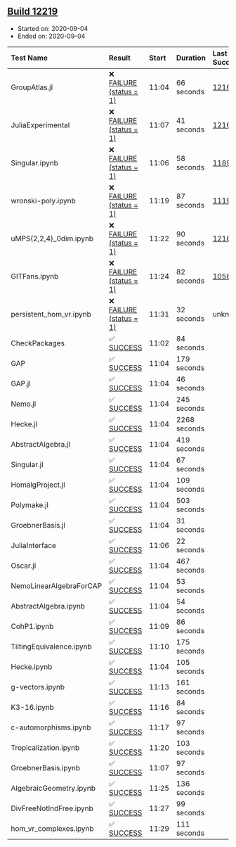## [Build 12219](https://oscarci.mathematik.uni-kl.de/job/oscar/12219/)

* Started on: 2020-09-04
* Ended on: 2020-09-04

| Test Name    | Result | Start | Duration | Last Success | First Failure |
|:-------------|:-------|:------|:---------|:-------------|:--------------|
| GroupAtlas.jl | ❌ [FAILURE (status = 1)](https://oscarci.mathematik.uni-kl.de/job/oscar/12219/artifact/logs/build-12219/GroupAtlas.jl.log) | 11:04 | 66 seconds | [12167](https://oscarci.mathematik.uni-kl.de/job/oscar/12167/) | [12168](https://oscarci.mathematik.uni-kl.de/job/oscar/12168/) |
| JuliaExperimental | ❌ [FAILURE (status = 1)](https://oscarci.mathematik.uni-kl.de/job/oscar/12219/artifact/logs/build-12219/JuliaExperimental.log) | 11:07 | 41 seconds | [12167](https://oscarci.mathematik.uni-kl.de/job/oscar/12167/) | [12168](https://oscarci.mathematik.uni-kl.de/job/oscar/12168/) |
| Singular.ipynb | ❌ [FAILURE (status = 1)](https://oscarci.mathematik.uni-kl.de/job/oscar/12219/artifact/logs/build-12219/Singular.ipynb.log) | 11:06 | 58 seconds | [11893](https://oscarci.mathematik.uni-kl.de/job/oscar/11893/) | [11894](https://oscarci.mathematik.uni-kl.de/job/oscar/11894/) |
| wronski-poly.ipynb | ❌ [FAILURE (status = 1)](https://oscarci.mathematik.uni-kl.de/job/oscar/12219/artifact/logs/build-12219/wronski-poly.ipynb.log) | 11:19 | 87 seconds | [11192](https://oscarci.mathematik.uni-kl.de/job/oscar/11192/) | [11193](https://oscarci.mathematik.uni-kl.de/job/oscar/11193/) |
| uMPS(2,2,4)_0dim.ipynb | ❌ [FAILURE (status = 1)](https://oscarci.mathematik.uni-kl.de/job/oscar/12219/artifact/logs/build-12219/uMPS-2-2-4-_0dim.ipynb.log) | 11:22 | 90 seconds | [12167](https://oscarci.mathematik.uni-kl.de/job/oscar/12167/) | [12168](https://oscarci.mathematik.uni-kl.de/job/oscar/12168/) |
| GITFans.ipynb | ❌ [FAILURE (status = 1)](https://oscarci.mathematik.uni-kl.de/job/oscar/12219/artifact/logs/build-12219/GITFans.ipynb.log) | 11:24 | 82 seconds | [10566](https://oscarci.mathematik.uni-kl.de/job/oscar/10566/) | [10567](https://oscarci.mathematik.uni-kl.de/job/oscar/10567/) |
| persistent_hom_vr.ipynb | ❌ [FAILURE (status = 1)](https://oscarci.mathematik.uni-kl.de/job/oscar/12219/artifact/logs/build-12219/persistent_hom_vr.ipynb.log) | 11:31 | 32 seconds | unknown | unknown |
| CheckPackages | ✅ [SUCCESS](https://oscarci.mathematik.uni-kl.de/job/oscar/12219/artifact/logs/build-12219/CheckPackages.log) | 11:02 | 84 seconds |  |  |
| GAP | ✅ [SUCCESS](https://oscarci.mathematik.uni-kl.de/job/oscar/12219/artifact/logs/build-12219/GAP.log) | 11:04 | 179 seconds |  |  |
| GAP.jl | ✅ [SUCCESS](https://oscarci.mathematik.uni-kl.de/job/oscar/12219/artifact/logs/build-12219/GAP.jl.log) | 11:04 | 46 seconds |  |  |
| Nemo.jl | ✅ [SUCCESS](https://oscarci.mathematik.uni-kl.de/job/oscar/12219/artifact/logs/build-12219/Nemo.jl.log) | 11:04 | 245 seconds |  |  |
| Hecke.jl | ✅ [SUCCESS](https://oscarci.mathematik.uni-kl.de/job/oscar/12219/artifact/logs/build-12219/Hecke.jl.log) | 11:04 | 2268 seconds |  |  |
| AbstractAlgebra.jl | ✅ [SUCCESS](https://oscarci.mathematik.uni-kl.de/job/oscar/12219/artifact/logs/build-12219/AbstractAlgebra.jl.log) | 11:04 | 419 seconds |  |  |
| Singular.jl | ✅ [SUCCESS](https://oscarci.mathematik.uni-kl.de/job/oscar/12219/artifact/logs/build-12219/Singular.jl.log) | 11:04 | 67 seconds |  |  |
| HomalgProject.jl | ✅ [SUCCESS](https://oscarci.mathematik.uni-kl.de/job/oscar/12219/artifact/logs/build-12219/HomalgProject.jl.log) | 11:04 | 109 seconds |  |  |
| Polymake.jl | ✅ [SUCCESS](https://oscarci.mathematik.uni-kl.de/job/oscar/12219/artifact/logs/build-12219/Polymake.jl.log) | 11:04 | 503 seconds |  |  |
| GroebnerBasis.jl | ✅ [SUCCESS](https://oscarci.mathematik.uni-kl.de/job/oscar/12219/artifact/logs/build-12219/GroebnerBasis.jl.log) | 11:04 | 31 seconds |  |  |
| JuliaInterface | ✅ [SUCCESS](https://oscarci.mathematik.uni-kl.de/job/oscar/12219/artifact/logs/build-12219/JuliaInterface.log) | 11:06 | 22 seconds |  |  |
| Oscar.jl | ✅ [SUCCESS](https://oscarci.mathematik.uni-kl.de/job/oscar/12219/artifact/logs/build-12219/Oscar.jl.log) | 11:04 | 467 seconds |  |  |
| NemoLinearAlgebraForCAP | ✅ [SUCCESS](https://oscarci.mathematik.uni-kl.de/job/oscar/12219/artifact/logs/build-12219/NemoLinearAlgebraForCAP.log) | 11:04 | 53 seconds |  |  |
| AbstractAlgebra.ipynb | ✅ [SUCCESS](https://oscarci.mathematik.uni-kl.de/job/oscar/12219/artifact/logs/build-12219/AbstractAlgebra.ipynb.log) | 11:04 | 54 seconds |  |  |
| CohP1.ipynb | ✅ [SUCCESS](https://oscarci.mathematik.uni-kl.de/job/oscar/12219/artifact/logs/build-12219/CohP1.ipynb.log) | 11:09 | 86 seconds |  |  |
| TiltingEquivalence.ipynb | ✅ [SUCCESS](https://oscarci.mathematik.uni-kl.de/job/oscar/12219/artifact/logs/build-12219/TiltingEquivalence.ipynb.log) | 11:10 | 175 seconds |  |  |
| Hecke.ipynb | ✅ [SUCCESS](https://oscarci.mathematik.uni-kl.de/job/oscar/12219/artifact/logs/build-12219/Hecke.ipynb.log) | 11:04 | 105 seconds |  |  |
| g-vectors.ipynb | ✅ [SUCCESS](https://oscarci.mathematik.uni-kl.de/job/oscar/12219/artifact/logs/build-12219/g-vectors.ipynb.log) | 11:13 | 161 seconds |  |  |
| K3-16.ipynb | ✅ [SUCCESS](https://oscarci.mathematik.uni-kl.de/job/oscar/12219/artifact/logs/build-12219/K3-16.ipynb.log) | 11:16 | 84 seconds |  |  |
| c-automorphisms.ipynb | ✅ [SUCCESS](https://oscarci.mathematik.uni-kl.de/job/oscar/12219/artifact/logs/build-12219/c-automorphisms.ipynb.log) | 11:17 | 97 seconds |  |  |
| Tropicalization.ipynb | ✅ [SUCCESS](https://oscarci.mathematik.uni-kl.de/job/oscar/12219/artifact/logs/build-12219/Tropicalization.ipynb.log) | 11:20 | 103 seconds |  |  |
| GroebnerBasis.ipynb | ✅ [SUCCESS](https://oscarci.mathematik.uni-kl.de/job/oscar/12219/artifact/logs/build-12219/GroebnerBasis.ipynb.log) | 11:07 | 97 seconds |  |  |
| AlgebraicGeometry.ipynb | ✅ [SUCCESS](https://oscarci.mathematik.uni-kl.de/job/oscar/12219/artifact/logs/build-12219/AlgebraicGeometry.ipynb.log) | 11:25 | 136 seconds |  |  |
| DivFreeNotIndFree.ipynb | ✅ [SUCCESS](https://oscarci.mathematik.uni-kl.de/job/oscar/12219/artifact/logs/build-12219/DivFreeNotIndFree.ipynb.log) | 11:27 | 99 seconds |  |  |
| hom_vr_complexes.ipynb | ✅ [SUCCESS](https://oscarci.mathematik.uni-kl.de/job/oscar/12219/artifact/logs/build-12219/hom_vr_complexes.ipynb.log) | 11:29 | 111 seconds |  |  |
